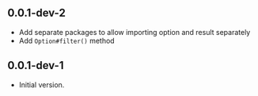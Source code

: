 ## 0.0.1-dev-2

- Add separate packages to allow importing option and result separately
- Add `Option#filter()` method

## 0.0.1-dev-1

- Initial version.
